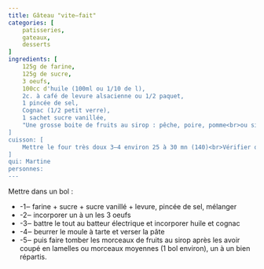 ```yaml
---
title: Gâteau "vite‒fait" 
categories: [
    patisseries,
    gateaux,
    desserts
]
ingredients: [
    125g de farine,
    125g de sucre,
    3 oeufs,
    100cc d'huile (100ml ou 1/10 de l),
    2c. à café de levure alsacienne ou 1/2 paquet,
    1 pincée de sel,
    Cognac (1/2 petit verre),
    1 sachet sucre vanillée,
    "Une grosse boite de fruits au sirop : pêche, poire, pomme<br>ou si fruits frais, les faire cuire avant"
]
cuisson: [
    Mettre le four très doux 3‒4 environ 25 à 30 mn (140)<br>Vérifier que le four ne soit pas trop chaud si nécessaire prolonger la cuisson
]
qui: Martine
personnes: 
---
```


Mettre dans un bol :
* -1‒ farine + sucre + sucre vanillé + levure, pincée de sel, mélanger
* -2‒ incorporer un à un les 3 oeufs
* -3‒ battre le tout au batteur électrique et incorporer huile et cognac
* -4‒ beurrer le moule à tarte et verser la pâte
* -5‒ puis faire tomber les morceaux de fruits au sirop après les avoir coupé en lamelles ou morceaux moyennes (1 bol environ), un à un bien répartis.